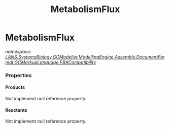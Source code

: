 ﻿---
title: MetabolismFlux
---

# MetabolismFlux
_namespace: [LANS.SystemsBiology.GCModeller.ModellingEngine.Assembly.DocumentFormat.GCMarkupLanguage.FBACompatibility](N-LANS.SystemsBiology.GCModeller.ModellingEngine.Assembly.DocumentFormat.GCMarkupLanguage.FBACompatibility.html)_






### Properties

#### Products
Not implement null reference property.
#### Reactants
Not implement null reference property.
